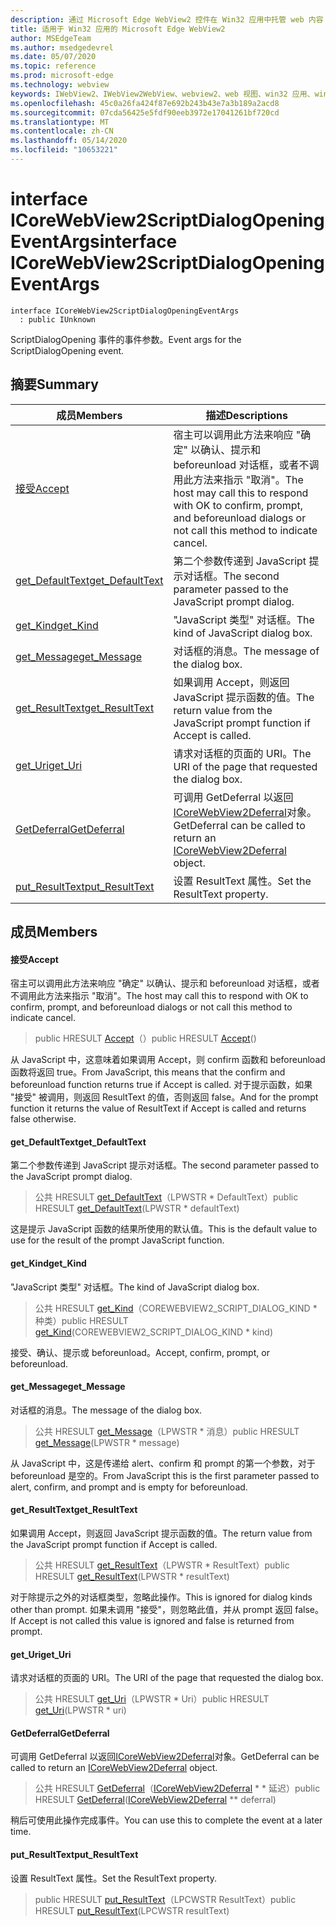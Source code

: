 ```yaml
---
description: 通过 Microsoft Edge WebView2 控件在 Win32 应用中托管 web 内容
title: 适用于 Win32 应用的 Microsoft Edge WebView2
author: MSEdgeTeam
ms.author: msedgedevrel
ms.date: 05/07/2020
ms.topic: reference
ms.prod: microsoft-edge
ms.technology: webview
keywords: IWebView2、IWebView2WebView、webview2、web 视图、win32 应用、win32、edge、ICoreWebView2、ICoreWebView2Controller、浏览器控件、边缘 html
ms.openlocfilehash: 45c0a26fa424f87e692b243b43e7a3b189a2acd8
ms.sourcegitcommit: 07cda56425e5fdf90eeb3972e17041261bf720cd
ms.translationtype: MT
ms.contentlocale: zh-CN
ms.lasthandoff: 05/14/2020
ms.locfileid: "10653221"
---
```

# <span data-ttu-id="0efb3-104">interface ICoreWebView2ScriptDialogOpeningEventArgs</span><span class="sxs-lookup"><span data-stu-id="0efb3-104">interface ICoreWebView2ScriptDialogOpeningEventArgs</span></span> 

```
interface ICoreWebView2ScriptDialogOpeningEventArgs
  : public IUnknown
```

<span data-ttu-id="0efb3-105">ScriptDialogOpening 事件的事件参数。</span><span class="sxs-lookup"><span data-stu-id="0efb3-105">Event args for the ScriptDialogOpening event.</span></span>

## <span data-ttu-id="0efb3-106">摘要</span><span class="sxs-lookup"><span data-stu-id="0efb3-106">Summary</span></span>

 <span data-ttu-id="0efb3-107">成员</span><span class="sxs-lookup"><span data-stu-id="0efb3-107">Members</span></span>                        | <span data-ttu-id="0efb3-108">描述</span><span class="sxs-lookup"><span data-stu-id="0efb3-108">Descriptions</span></span>
--------------------------------|---------------------------------------------
[<span data-ttu-id="0efb3-109">接受</span><span class="sxs-lookup"><span data-stu-id="0efb3-109">Accept</span></span>](#accept) | <span data-ttu-id="0efb3-110">宿主可以调用此方法来响应 "确定" 以确认、提示和 beforeunload 对话框，或者不调用此方法来指示 "取消"。</span><span class="sxs-lookup"><span data-stu-id="0efb3-110">The host may call this to respond with OK to confirm, prompt, and beforeunload dialogs or not call this method to indicate cancel.</span></span>
[<span data-ttu-id="0efb3-111">get_DefaultText</span><span class="sxs-lookup"><span data-stu-id="0efb3-111">get_DefaultText</span></span>](#get_defaulttext) | <span data-ttu-id="0efb3-112">第二个参数传递到 JavaScript 提示对话框。</span><span class="sxs-lookup"><span data-stu-id="0efb3-112">The second parameter passed to the JavaScript prompt dialog.</span></span>
[<span data-ttu-id="0efb3-113">get_Kind</span><span class="sxs-lookup"><span data-stu-id="0efb3-113">get_Kind</span></span>](#get_kind) | <span data-ttu-id="0efb3-114">"JavaScript 类型" 对话框。</span><span class="sxs-lookup"><span data-stu-id="0efb3-114">The kind of JavaScript dialog box.</span></span>
[<span data-ttu-id="0efb3-115">get_Message</span><span class="sxs-lookup"><span data-stu-id="0efb3-115">get_Message</span></span>](#get_message) | <span data-ttu-id="0efb3-116">对话框的消息。</span><span class="sxs-lookup"><span data-stu-id="0efb3-116">The message of the dialog box.</span></span>
[<span data-ttu-id="0efb3-117">get_ResultText</span><span class="sxs-lookup"><span data-stu-id="0efb3-117">get_ResultText</span></span>](#get_resulttext) | <span data-ttu-id="0efb3-118">如果调用 Accept，则返回 JavaScript 提示函数的值。</span><span class="sxs-lookup"><span data-stu-id="0efb3-118">The return value from the JavaScript prompt function if Accept is called.</span></span>
[<span data-ttu-id="0efb3-119">get_Uri</span><span class="sxs-lookup"><span data-stu-id="0efb3-119">get_Uri</span></span>](#get_uri) | <span data-ttu-id="0efb3-120">请求对话框的页面的 URI。</span><span class="sxs-lookup"><span data-stu-id="0efb3-120">The URI of the page that requested the dialog box.</span></span>
[<span data-ttu-id="0efb3-121">GetDeferral</span><span class="sxs-lookup"><span data-stu-id="0efb3-121">GetDeferral</span></span>](#getdeferral) | <span data-ttu-id="0efb3-122">可调用 GetDeferral 以返回[ICoreWebView2Deferral](icorewebview2deferral.md)对象。</span><span class="sxs-lookup"><span data-stu-id="0efb3-122">GetDeferral can be called to return an [ICoreWebView2Deferral](icorewebview2deferral.md) object.</span></span>
[<span data-ttu-id="0efb3-123">put_ResultText</span><span class="sxs-lookup"><span data-stu-id="0efb3-123">put_ResultText</span></span>](#put_resulttext) | <span data-ttu-id="0efb3-124">设置 ResultText 属性。</span><span class="sxs-lookup"><span data-stu-id="0efb3-124">Set the ResultText property.</span></span>

## <span data-ttu-id="0efb3-125">成员</span><span class="sxs-lookup"><span data-stu-id="0efb3-125">Members</span></span>

#### <span data-ttu-id="0efb3-126">接受</span><span class="sxs-lookup"><span data-stu-id="0efb3-126">Accept</span></span> 

<span data-ttu-id="0efb3-127">宿主可以调用此方法来响应 "确定" 以确认、提示和 beforeunload 对话框，或者不调用此方法来指示 "取消"。</span><span class="sxs-lookup"><span data-stu-id="0efb3-127">The host may call this to respond with OK to confirm, prompt, and beforeunload dialogs or not call this method to indicate cancel.</span></span>

> <span data-ttu-id="0efb3-128">public HRESULT [Accept](#accept)（）</span><span class="sxs-lookup"><span data-stu-id="0efb3-128">public HRESULT [Accept](#accept)()</span></span>

<span data-ttu-id="0efb3-129">从 JavaScript 中，这意味着如果调用 Accept，则 confirm 函数和 beforeunload 函数将返回 true。</span><span class="sxs-lookup"><span data-stu-id="0efb3-129">From JavaScript, this means that the confirm and beforeunload function returns true if Accept is called.</span></span> <span data-ttu-id="0efb3-130">对于提示函数，如果 "接受" 被调用，则返回 ResultText 的值，否则返回 false。</span><span class="sxs-lookup"><span data-stu-id="0efb3-130">And for the prompt function it returns the value of ResultText if Accept is called and returns false otherwise.</span></span>

#### <span data-ttu-id="0efb3-131">get_DefaultText</span><span class="sxs-lookup"><span data-stu-id="0efb3-131">get_DefaultText</span></span> 

<span data-ttu-id="0efb3-132">第二个参数传递到 JavaScript 提示对话框。</span><span class="sxs-lookup"><span data-stu-id="0efb3-132">The second parameter passed to the JavaScript prompt dialog.</span></span>

> <span data-ttu-id="0efb3-133">公共 HRESULT [get_DefaultText](#get_defaulttext)（LPWSTR \* DefaultText）</span><span class="sxs-lookup"><span data-stu-id="0efb3-133">public HRESULT [get_DefaultText](#get_defaulttext)(LPWSTR \* defaultText)</span></span>

<span data-ttu-id="0efb3-134">这是提示 JavaScript 函数的结果所使用的默认值。</span><span class="sxs-lookup"><span data-stu-id="0efb3-134">This is the default value to use for the result of the prompt JavaScript function.</span></span>

#### <span data-ttu-id="0efb3-135">get_Kind</span><span class="sxs-lookup"><span data-stu-id="0efb3-135">get_Kind</span></span> 

<span data-ttu-id="0efb3-136">"JavaScript 类型" 对话框。</span><span class="sxs-lookup"><span data-stu-id="0efb3-136">The kind of JavaScript dialog box.</span></span>

> <span data-ttu-id="0efb3-137">公共 HRESULT [get_Kind](#get_kind)（COREWEBVIEW2_SCRIPT_DIALOG_KIND \* 种类）</span><span class="sxs-lookup"><span data-stu-id="0efb3-137">public HRESULT [get_Kind](#get_kind)(COREWEBVIEW2_SCRIPT_DIALOG_KIND \* kind)</span></span>

<span data-ttu-id="0efb3-138">接受、确认、提示或 beforeunload。</span><span class="sxs-lookup"><span data-stu-id="0efb3-138">Accept, confirm, prompt, or beforeunload.</span></span>

#### <span data-ttu-id="0efb3-139">get_Message</span><span class="sxs-lookup"><span data-stu-id="0efb3-139">get_Message</span></span> 

<span data-ttu-id="0efb3-140">对话框的消息。</span><span class="sxs-lookup"><span data-stu-id="0efb3-140">The message of the dialog box.</span></span>

> <span data-ttu-id="0efb3-141">公共 HRESULT [get_Message](#get_message)（LPWSTR \* 消息）</span><span class="sxs-lookup"><span data-stu-id="0efb3-141">public HRESULT [get_Message](#get_message)(LPWSTR \* message)</span></span>

<span data-ttu-id="0efb3-142">从 JavaScript 中，这是传递给 alert、confirm 和 prompt 的第一个参数，对于 beforeunload 是空的。</span><span class="sxs-lookup"><span data-stu-id="0efb3-142">From JavaScript this is the first parameter passed to alert, confirm, and prompt and is empty for beforeunload.</span></span>

#### <span data-ttu-id="0efb3-143">get_ResultText</span><span class="sxs-lookup"><span data-stu-id="0efb3-143">get_ResultText</span></span> 

<span data-ttu-id="0efb3-144">如果调用 Accept，则返回 JavaScript 提示函数的值。</span><span class="sxs-lookup"><span data-stu-id="0efb3-144">The return value from the JavaScript prompt function if Accept is called.</span></span>

> <span data-ttu-id="0efb3-145">公共 HRESULT [get_ResultText](#get_resulttext)（LPWSTR \* ResultText）</span><span class="sxs-lookup"><span data-stu-id="0efb3-145">public HRESULT [get_ResultText](#get_resulttext)(LPWSTR \* resultText)</span></span>

<span data-ttu-id="0efb3-146">对于除提示之外的对话框类型，忽略此操作。</span><span class="sxs-lookup"><span data-stu-id="0efb3-146">This is ignored for dialog kinds other than prompt.</span></span> <span data-ttu-id="0efb3-147">如果未调用 "接受"，则忽略此值，并从 prompt 返回 false。</span><span class="sxs-lookup"><span data-stu-id="0efb3-147">If Accept is not called this value is ignored and false is returned from prompt.</span></span>

#### <span data-ttu-id="0efb3-148">get_Uri</span><span class="sxs-lookup"><span data-stu-id="0efb3-148">get_Uri</span></span> 

<span data-ttu-id="0efb3-149">请求对话框的页面的 URI。</span><span class="sxs-lookup"><span data-stu-id="0efb3-149">The URI of the page that requested the dialog box.</span></span>

> <span data-ttu-id="0efb3-150">公共 HRESULT [get_Uri](#get_uri)（LPWSTR \* Uri）</span><span class="sxs-lookup"><span data-stu-id="0efb3-150">public HRESULT [get_Uri](#get_uri)(LPWSTR \* uri)</span></span>

#### <span data-ttu-id="0efb3-151">GetDeferral</span><span class="sxs-lookup"><span data-stu-id="0efb3-151">GetDeferral</span></span> 

<span data-ttu-id="0efb3-152">可调用 GetDeferral 以返回[ICoreWebView2Deferral](icorewebview2deferral.md)对象。</span><span class="sxs-lookup"><span data-stu-id="0efb3-152">GetDeferral can be called to return an [ICoreWebView2Deferral](icorewebview2deferral.md) object.</span></span>

> <span data-ttu-id="0efb3-153">公共 HRESULT [GetDeferral](#getdeferral)（[ICoreWebView2Deferral](icorewebview2deferral.md) \* \* 延迟）</span><span class="sxs-lookup"><span data-stu-id="0efb3-153">public HRESULT [GetDeferral](#getdeferral)([ICoreWebView2Deferral](icorewebview2deferral.md) \*\* deferral)</span></span>

<span data-ttu-id="0efb3-154">稍后可使用此操作完成事件。</span><span class="sxs-lookup"><span data-stu-id="0efb3-154">You can use this to complete the event at a later time.</span></span>

#### <span data-ttu-id="0efb3-155">put_ResultText</span><span class="sxs-lookup"><span data-stu-id="0efb3-155">put_ResultText</span></span> 

<span data-ttu-id="0efb3-156">设置 ResultText 属性。</span><span class="sxs-lookup"><span data-stu-id="0efb3-156">Set the ResultText property.</span></span>

> <span data-ttu-id="0efb3-157">public HRESULT [put_ResultText](#put_resulttext)（LPCWSTR ResultText）</span><span class="sxs-lookup"><span data-stu-id="0efb3-157">public HRESULT [put_ResultText](#put_resulttext)(LPCWSTR resultText)</span></span>


